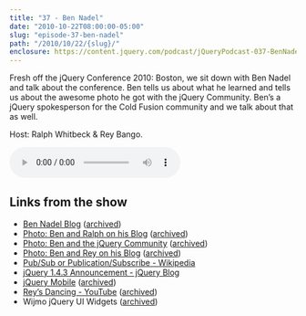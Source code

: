 ```yaml
---
title: "37 - Ben Nadel"
date: "2010-10-22T08:00:00-05:00"
slug: "episode-37-ben-nadel"
path: "/2010/10/22/{slug}/"
enclosure: https://content.jquery.com/podcast/jQueryPodcast-037-BenNadel.mp3
---
```

Fresh off the jQuery Conference 2010: Boston, we sit down with Ben Nadel and talk about the conference.  Ben tells us about what he learned and tells us about the awesome photo he got with the jQuery Community.  Ben’s a jQuery spokesperson for the Cold Fusion community and we talk about that as well.

Host: Ralph Whitbeck &amp; Rey Bango.

<audio src="https://content.jquery.com/podcast/jQueryPodcast-037-BenNadel.mp3" controls=""></audio>

## Links from the show

* [Ben Nadel Blog](http://www.bennadel.com/) ([archived](https://web.archive.org/web/20110626131901/http://www.bennadel.com/))
* [Photo: Ben and Ralph on his Blog](http://www.bennadel.com/index.cfm?site-photo=425) ([archived](https://web.archive.org/web/20111222131636/http://www.bennadel.com/index.cfm?site-photo=425))
* [Photo: Ben and the jQuery Community](http://www.bennadel.com/resources/conferences/jqcon_2010/index.cfm) ([archived](https://web.archive.org/web/20101023162551/http://www.bennadel.com/resources/conferences/jqcon_2010/index.cfm))
* [Photo: Ben and Rey on his Blog](http://www.bennadel.com/index.cfm?site-photo=171) ([archived](https://web.archive.org/web/20111020223822/http://www.bennadel.com/index.cfm?site-photo=171))
* [Pub/Sub or Publication/Subscribe - Wikipedia](http://en.wikipedia.org/wiki/Publish/subscribe)
* [jQuery 1.4.3 Announcement - jQuery Blog](http://blog.jquery.com/2010/10/16/jquery-143-released/)
* [jQuery Mobile](http://jquerymobile.com/) ([archived](https://web.archive.org/web/20110619012457/http://jquerymobile.com/))
* [Rey’s Dancing - YouTube](http://www.youtube.com/watch?v=YAIPCp_BOGU) ([archived](http://web.archive.org/web/20110408224141/http://www.youtube.com/watch?v=YAIPCp_BOGU&feature=youtu.be))
* Wijmo jQuery UI Widgets ([archived](http://web.archive.org/web/20110208092637/http://wijmo.com/))
